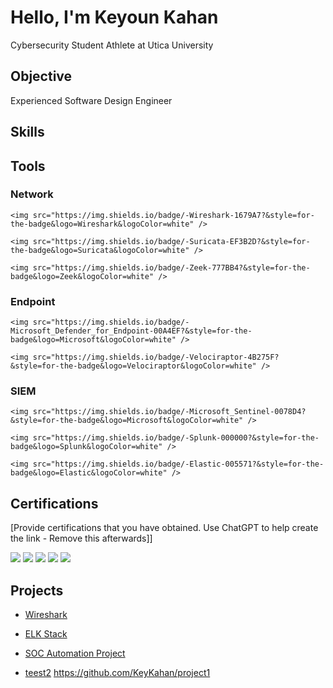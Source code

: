 # Hello, I'm Keyoun Kahan





Cybersecurity Student Athlete at Utica University


## Objective

Experienced Software Design Engineer



## Skills



## Tools





### Network

<div>

    <img src="https://img.shields.io/badge/-Wireshark-1679A7?&style=for-the-badge&logo=Wireshark&logoColor=white" />

    <img src="https://img.shields.io/badge/-Suricata-EF3B2D?&style=for-the-badge&logo=Suricata&logoColor=white" />

    <img src="https://img.shields.io/badge/-Zeek-777BB4?&style=for-the-badge&logo=Zeek&logoColor=white" />

</div>



### Endpoint

<div>

    <img src="https://img.shields.io/badge/-Microsoft_Defender_for_Endpoint-00A4EF?&style=for-the-badge&logo=Microsoft&logoColor=white" />

    <img src="https://img.shields.io/badge/-Velociraptor-4B275F?&style=for-the-badge&logo=Velociraptor&logoColor=white" />

</div>



### SIEM

<div>

    <img src="https://img.shields.io/badge/-Microsoft_Sentinel-0078D4?&style=for-the-badge&logo=Microsoft&logoColor=white" />

    <img src="https://img.shields.io/badge/-Splunk-000000?&style=for-the-badge&logo=Splunk&logoColor=white" />

    <img src="https://img.shields.io/badge/-Elastic-005571?&style=for-the-badge&logo=Elastic&logoColor=white" />

</div>



## Certifications

[Provide certifications that you have obtained. Use ChatGPT to help create the link - Remove this afterwards]]

<div>

<img src="https://img.shields.io/badge/-Security%2B-FF0000?&style=for-the-badge&logo=CompTIA&logoColor=white" />

<img src="https://img.shields.io/badge/-Network%2B-007ACC?&style=for-the-badge&logo=CompTIA&logoColor=white" />

<img src="https://img.shields.io/badge/-A%2B-4D4D4D?&style=for-the-badge&logo=CompTIA&logoColor=white" />

<img src="https://img.shields.io/badge/-CDSA-006400?&style=for-the-badge&logoColor=white" />

<img src="https://img.shields.io/badge/-CCD-000080?&style=for-the-badge&logoColor=white" />

</div>



## Projects

- <a href="https://github.com/profkingUtica/Wireshark">Wireshark</a> 

- <a href="https://github.com/profkingUtica/ELK-Stack/">ELK Stack</a>

- <a href="https://github.com/profkingUtica/ELK-Stack">SOC Automation Project</a>

- <a href="https://github.com/profkingUtica/ELK-Stack">teest2</a>
https://github.com/KeyKahan/project1





<!--
**KeyKahan/KeyKahan** is a ✨ _special_ ✨ repository because its `README.md` (this file) appears on your GitHub profile.

Here are some ideas to get you started:

- 🔭 I’m currently working on ...
- 🌱 I’m currently learning ...
- 👯 I’m looking to collaborate on ...
- 🤔 I’m looking for help with ...
- 💬 Ask me about ...
- 📫 How to reach me: ...
- 😄 Pronouns: ...
- ⚡ Fun fact: ...
-->
